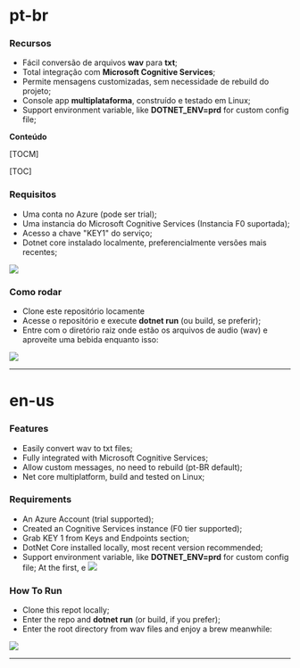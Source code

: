 # pt-br

### Recursos

- Fácil conversão de arquivos **wav** para **txt**;
- Total integração com **Microsoft Cognitive Services**;
- Permite mensagens customizadas, sem necessidade de rebuild do projeto;
- Console app **multiplataforma**, construído e testado em Linux;
- Support environment variable, like **DOTNET_ENV=prd** for custom config file;


**Conteúdo**

[TOCM]

[TOC]

### Requisitos

- Uma conta no Azure (pode ser trial);
- Uma instancia do Microsoft Cognitive Services (Instancia F0 suportada);
- Acesso a chave "KEY1" do serviço;
- Dotnet core instalado localmente, preferencialmente versões mais recentes;

![](http://tarcisiogambin.net/wp-content/uploads/sites/2/2020/09/azure_cog_service_.png)

### Como rodar

- Clone este repositório locamente
- Acesse o repositório e execute **dotnet run** (ou build, se preferir);
- Entre com o diretório raiz onde estão os arquivos de audio (wav) e aproveite uma bebida enquanto isso:

![](http://tarcisiogambin.net/wp-content/uploads/sites/2/2020/09/consoreRunning.png)


------------


# en-us 

### Features

- Easily convert wav to txt files;
- Fully integrated with Microsoft Cognitive Services;
- Allow custom messages, no need to rebuild (pt-BR default);
- Net core multiplatform, build and tested on Linux;

### Requirements

- An Azure Account (trial supported);
- Created an Cognitive Services instance (F0 tier supported);
- Grab KEY 1 from Keys and Endpoints section;
- DotNet Core installed locally, most recent version recommended;
- Support environment variable, like **DOTNET_ENV=prd** for custom config file;
At the first, e
![](http://tarcisiogambin.net/wp-content/uploads/sites/2/2020/09/azure_cog_service_.png)

### How To Run

- Clone this repot locally;
- Enter the repo and **dotnet run** (or build, if you prefer);
- Enter the root directory from wav files and enjoy a brew meanwhile:

![](http://tarcisiogambin.net/wp-content/uploads/sites/2/2020/09/consoreRunning.png)

------------
